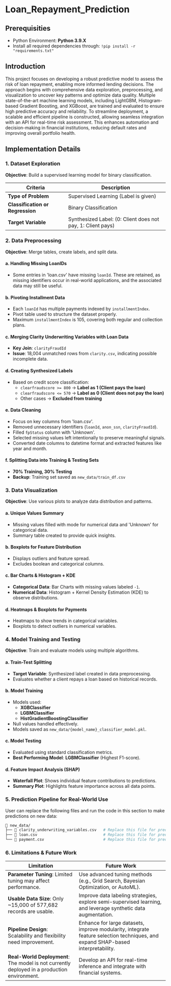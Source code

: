 # Loan_Repayment_Prediction

## Prerequisities 
* Python Environment: **Python 3.9.X**
* Install all required dependencies through: ``` !pip install -r "requirements.txt" ```

## Introduction
  This project focuses on developing a robust predictive model to assess the risk of loan repayment, enabling more informed lending decisions. The approach begins with comprehensive data exploration, preprocessing, and visualization to uncover key patterns and optimize data quality. Multiple state-of-the-art machine learning models, including LightGBM, Histogram-based Gradient Boosting, and XGBoost, are trained and evaluated to ensure high predictive accuracy and reliability.
  To streamline deployment, a scalable and efficient pipeline is constructed, allowing seamless integration with an API for real-time risk assessment. This enhances automation and decision-making in financial institutions, reducing default rates and improving overall portfolio health.

## Implementation Details
### 1. Dataset Exploration
**Objective**: Build a supervised learning model for binary classification.

| Criteria | Description |
|----------|------------|
| **Type of Problem** | Supervised Learning (Label is given) |
| **Classification or Regression** | Binary Classification |
| **Target Variable** | Synthesized Label: (0: Client does not pay, 1: Client pays) |

### 2. Data Preprocessing
**Objective**: Merge tables, create labels, and split data.

#### **a. Handling Missing LoanIDs**
- Some entries in 'loan.csv' have missing `loanId`. These are retained, as missing identifiers occur in real-world applications, and the associated data may still be useful.

#### **b. Pivoting Installment Data**
- Each `loanId` has multiple payments indexed by `installmentIndex`.
- Pivot table used to structure the dataset properly.
- Maximum `installmentIndex` is 105, covering both regular and collection plans.

#### **c. Merging Clarity Underwriting Variables with Loan Data**
- **Key Join**: `clarityFraudId`
- **Issue**: 18,004 unmatched rows from `clarity.csv`, indicating possible incomplete data.

#### **d. Creating Synthesized Labels**
- Based on credit score classification:
  - `clearfraudscore >= 800` → **Label as 1 (Client pays the loan)**
  - `clearfraudscore <= 570` → **Label as 0 (Client does not pay the loan)**
  - Other cases → **Excluded from training**

#### **e. Data Cleaning**
- Focus on key columns from 'loan.csv'.
- Removed unnecessary identifiers (`loanId`, `anon_ssn`, `clarityFraudId`).
- Filled `fpStatus` column with 'Unknown'.
- Selected missing values left intentionally to preserve meaningful signals.
- Converted date columns to datetime format and extracted features like year and month.

#### **f. Splitting Data into Training & Testing Sets**
- **70% Training, 30% Testing**
- **Backup**: Training set saved as `new_data/train_df.csv`

### 3. Data Visualization
**Objective**: Use various plots to analyze data distribution and patterns.

#### **a. Unique Values Summary**
- Missing values filled with mode for numerical data and 'Unknown' for categorical data.
- Summary table created to provide quick insights.

#### **b. Boxplots for Feature Distribution**
- Displays outliers and feature spread.
- Excludes boolean and categorical columns.

#### **c. Bar Charts & Histogram + KDE**
- **Categorical Data**: Bar Charts with missing values labeled `-1`.
- **Numerical Data**: Histogram + Kernel Density Estimation (KDE) to observe distributions.

#### **d. Heatmaps & Boxplots for Payments**
- Heatmaps to show trends in categorical variables.
- Boxplots to detect outliers in numerical variables.

### 4. Model Training and Testing
**Objective**: Train and evaluate models using multiple algorithms.

#### **a. Train-Test Splitting**
- **Target Variable**: Synthesized label created in data preprocessing.
- Evaluates whether a client repays a loan based on historical records.

#### **b. Model Training**
- Models used:
  - **XGBClassifier**
  - **LGBMClassifier**
  - **HistGradientBoostingClassifier**
- Null values handled effectively.
- Models saved as `new_data/{model_name}_classifier_model.pkl`.

#### **c. Model Testing**
- Evaluated using standard classification metrics.
- **Best Performing Model**: **LGBMClassifier** (Highest F1-score).

#### **d. Feature Impact Analysis (SHAP)**
- **Waterfall Plot**: Shows individual feature contributions to predictions.
- **Summary Plot**: Highlights feature importance across all data points.

### 5. Prediction Pipeline for Real-World Use
User can replace the following files and run the code in this section to make predictions on new data:

```bash
📂 new_data/
├── 📄 clarity_underwriting_variables.csv   # Replace this file for predictions
├── 📄 loan.csv                             # Replace this file for predictions
└── 📄 payment.csv                          # Replace this file for predictions
```


### 6. Limitations & Future Work
| Limitation | Future Work |
|------------|------------|
| **Parameter Tuning**: Limited tuning may affect performance. | Use advanced tuning methods (e.g., Grid Search, Bayesian Optimization, or AutoML). |
| **Usable Data Size**: Only ~15,000 of 577,682 records are usable. | Improve data labeling strategies, explore semi-supervised learning, and leverage synthetic data augmentation. |
| **Pipeline Design**: Scalability and flexibility need improvement. | Enhance for large datasets, improve modularity, integrate feature selection techniques, and expand SHAP-based interpretability. |
| **Real-World Deployment**: The model is not currently deployed in a production environment. | Develop an API for real-time inference and integrate with financial systems. |


